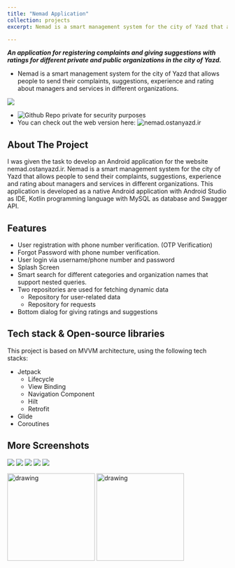 ```yaml
---
title: "Nemad Application"
collection: projects
excerpt: Nemad is a smart management system for the city of Yazd that allows people to send their complaints, suggestions, experience and rating about managers and services in different organizations. <br/><br/> ![](/images/nemad_app/Nemad.png)

---
```


***An application for registering complaints and giving suggestions with ratings for different private and public organizations in the city of Yazd.***
- Nemad is a smart management system for the city of Yazd that allows people to send their complaints, suggestions, experience and rating about managers and services in different organizations.

![](/images/nemad_app/Nemad.png)


* ![Github Repo]() private for security purposes
* You can check out the web version here: ![nemad.ostanyazd.ir](nemad.ostanyazd.ir)

<!-- ABOUT THE PROJECT -->

## About The Project
I was given the task to develop an Android application for the website nemad.ostanyazd.ir. Nemad is a smart management system for the city of Yazd that allows people to send their complaints, suggestions, experience and rating about managers and services in different organizations. This application is developed as a native Android application with Android Studio as IDE, Kotlin programming language with MySQL as database and Swagger API.

## Features 

- User registration with phone number verification. (OTP Verification)
- Forgot Password with phone number verification.
- User login via username/phone number and password 
- Splash Screen 
- Smart search for different categories and organization names that support nested queries.
- Two repositories are used for fetching dynamic data
  - Repository for user-related data
  - Repository for requests
- Bottom dialog for giving ratings and suggestions

## Tech stack & Open-source libraries
This project is based on MVVM architecture, using the following tech stacks:
- Jetpack
  - Lifecycle
  - View Binding
  - Navigation Component
  - Hilt 
  - Retrofit 
- Glide
- Coroutines


## More Screenshots 

![](/images/nemad_app/image022.jpg) ![](/images/nemad_app/image023.jpg)
![](/images/nemad_app/image025.jpg) ![](/images/nemad_app/image030.jpg) ![](/images/nemad_app/image026.jpg) 


<img src="/images/nemad_app/image031.jpg" alt="drawing" width="200"/>
<img src="/images/nemad_app/image032.jpg" alt="drawing" width="200"/>





